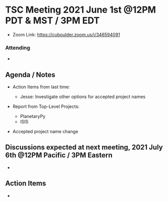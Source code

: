 # TSC Meeting 2021 June 1st @12PM PDT & MST / 3PM EDT
- Zoom Link: https://cuboulder.zoom.us/j/346594091

### Attending
-

## Agenda / Notes
- Action Items from last time:
  - Jesse: Investigate other options for accepted project names

- Report from Top-Level Projects:
  - PlanetaryPy
  - ISIS

- Accepted project name change

## Discussions expected at next meeting, 2021 July 6th @12PM Pacific / 3PM Eastern
-

## Action Items
-
